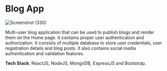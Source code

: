 # Blog App

![Screenshot (330)](https://user-images.githubusercontent.com/50990883/117125102-c07cf580-adb6-11eb-801e-7c1cdf70e144.png)

Multi-user blog application that can be used to publish blogs and render them on
the Home page. It contains proper user authentication and authorization. It consists of multiple database to store user
credentials, user registration details and blog posts. It also contains social media authentication and validation features.

**Tech Stack**: ReactJS, NodeJS, MongoDB, ExpressJS and Bootstrap.
